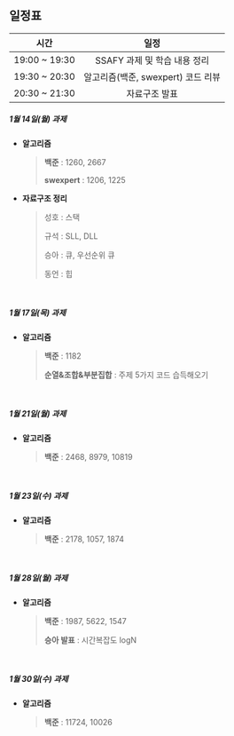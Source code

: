 ## 일정표

|     시간      |                일정                |
| :-----------: | :--------------------------------: |
| 19:00 ~ 19:30 |    SSAFY 과제 및 학습 내용 정리    |
| 19:30 ~ 20:30 | 알고리즘(백준, swexpert) 코드 리뷰 |
| 20:30 ~ 21:30 |           자료구조 발표            |



##### 1월 14일(월) 과제

- **알고리즘**

  > **백준** : 1260, 2667
  >
  > **swexpert** : 1206, 1225

- **자료구조 정리**

  > 성호 : 스택
  >
  > 규석 : SLL, DLL
  >
  > 승아 : 큐, 우선순위 큐
  >
  > 동언 : 힙
 
 <br/>
 
##### 1월 17일(목) 과제

- **알고리즘**

  > **백준** : 1182
  >
  > **순열&조합&부분집합** : 주제 5가지 코드 습득해오기
  
<br/>

##### 1월 21일(월) 과제

- **알고리즘**

  > **백준** : 2468, 8979, 10819

<br/>

##### 1월 23일(수) 과제

- **알고리즘**

  > **백준** : 2178, 1057, 1874

<br/>

##### 1월 28일(월) 과제

- **알고리즘**

  > **백준** : 1987, 5622, 1547
  >
  > **승아 발표** : 시간복잡도 logN
  

<br/>

##### 1월 30일(수) 과제

- **알고리즘**

  > **백준** : 11724, 10026
